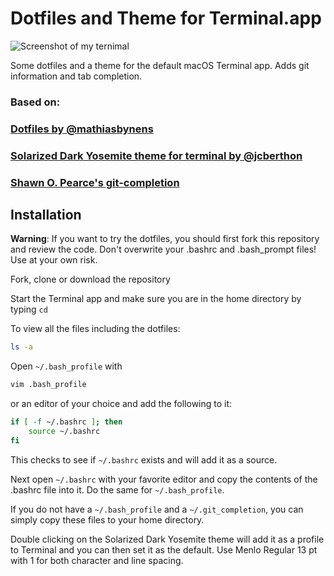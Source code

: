 # Dotfiles and Theme for Terminal.app

![Screenshot of my ternimal](https://i.imgur.com/zmAXYMn.jpg)

Some dotfiles and a theme for the default macOS Terminal app. Adds git information and tab completion.

### Based on:

### [Dotfiles by @mathiasbynens](https://mths.be/dotfiles)

### [Solarized Dark Yosemite theme for terminal by @jcberthon](https://github.com/jcberthon/solarized/blob/master/osx-terminal.app-colors-solarized/Solarized%20Dark%20Yosemite.terminal)

### [Shawn O. Pearce's git-completion](https://github.com/git/git/blob/master/contrib/completion/git-completion.bash)

## Installation

**Warning**: If you want to try the dotfiles, you should first fork this repository and review the code. Don't overwrite your .bashrc and .bash_prompt files! Use at your own risk.

Fork, clone or download the repository

Start the Terminal app and make sure you are in the home directory by typing `cd`

To view all the files including the dotfiles:

```bash
ls -a
```

Open `~/.bash_profile` with 

```bash
vim .bash_profile
```

or an editor of your choice and add the following to it:

```bash
if [ -f ~/.bashrc ]; then
	source ~/.bashrc
fi
```
This checks to see if `~/.bashrc` exists and will add it as a source.

Next open `~/.bashrc` with your favorite editor and copy the contents of the .bashrc file into it. Do the same for `~/.bash_profile`.

If you do not have a `~/.bash_profile` and a `~/.git_completion`, you can simply copy these files to your home directory.

Double clicking on the Solarized Dark Yosemite theme will add it as a profile to Terminal and you can then set it as the default. Use Menlo Regular 13 pt with 1 for both character and line spacing.
